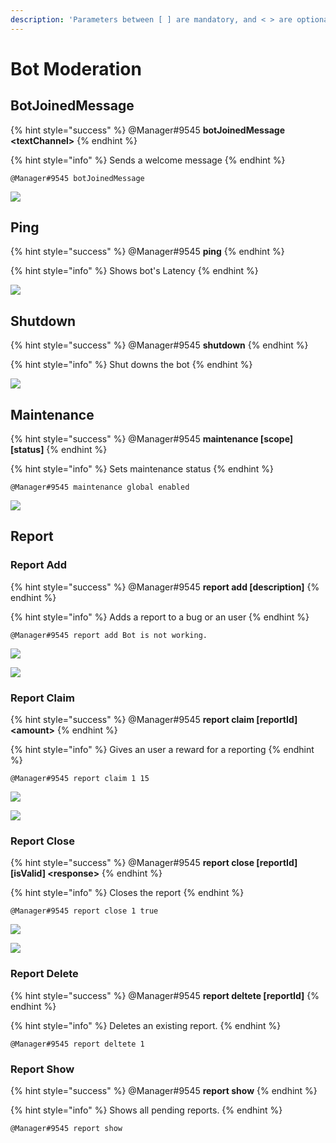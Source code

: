 ```yaml
---
description: 'Parameters between [ ] are mandatory, and < > are optional.'
---
```


# Bot Moderation

## BotJoinedMessage

{% hint style="success" %}
@Manager\#9545 **botJoinedMessage &lt;textChannel&gt;**
{% endhint %}

{% hint style="info" %}
Sends a welcome message
{% endhint %}

```text
@Manager#9545 botJoinedMessage
```

![](../.gitbook/assets/botjoinedmessage.PNG)

## Ping

{% hint style="success" %}
@Manager\#9545 **ping**
{% endhint %}

{% hint style="info" %}
Shows bot's Latency
{% endhint %}

![](../.gitbook/assets/ping.PNG)

## Shutdown

{% hint style="success" %}
@Manager\#9545 **shutdown**
{% endhint %}

{% hint style="info" %}
Shut downs the bot
{% endhint %}

![](../.gitbook/assets/shutdown.PNG)

## Maintenance

{% hint style="success" %}
@Manager\#9545 **maintenance \[scope\] \[status\]**
{% endhint %}

{% hint style="info" %}
Sets maintenance status
{% endhint %}

```text
@Manager#9545 maintenance global enabled
```

![](../.gitbook/assets/maintenance.PNG)

## Report

### Report Add

{% hint style="success" %}
@Manager\#9545 **report add \[description\]**
{% endhint %}

{% hint style="info" %}
Adds a report to a bug or an user
{% endhint %}

```text
@Manager#9545 report add Bot is not working.
```

![](../.gitbook/assets/reportadded.PNG)

![](../.gitbook/assets/reportaddedembed.PNG)

### Report Claim

{% hint style="success" %}
@Manager\#9545 **report claim \[reportId\] &lt;amount&gt;**
{% endhint %}

{% hint style="info" %}
Gives an user a reward for a reporting
{% endhint %}

```text
@Manager#9545 report claim 1 15
```

![](../.gitbook/assets/reportclaimed.PNG)

![](../.gitbook/assets/reportclaimedembed.PNG)

### Report Close

{% hint style="success" %}
@Manager\#9545 **report close \[reportId\] \[isValid\] &lt;response&gt;**
{% endhint %}

{% hint style="info" %}
Closes the report
{% endhint %}

```text
@Manager#9545 report close 1 true
```

![](../.gitbook/assets/reportclosed.PNG)

![](../.gitbook/assets/reportclosedembed.PNG)

### Report Delete

{% hint style="success" %}
@Manager\#9545 **report deltete \[reportId\]**
{% endhint %}

{% hint style="info" %}
Deletes an existing report.
{% endhint %}

```text
@Manager#9545 report deltete 1
```

### Report Show

{% hint style="success" %}
@Manager\#9545 **report show**
{% endhint %}

{% hint style="info" %}
Shows all pending reports.
{% endhint %}

```text
@Manager#9545 report show
```

